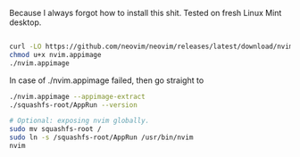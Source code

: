 Because I always forgot how to install this shit. 
Tested on fresh Linux Mint desktop. 


```bash

curl -LO https://github.com/neovim/neovim/releases/latest/download/nvim.appimage
chmod u+x nvim.appimage
./nvim.appimage

```


In case of ./nvim.appimage failed, then go straight to 


```bash
./nvim.appimage --appimage-extract
./squashfs-root/AppRun --version

# Optional: exposing nvim globally.
sudo mv squashfs-root /
sudo ln -s /squashfs-root/AppRun /usr/bin/nvim
nvim
```



